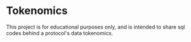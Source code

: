 # Tokenomics
This project is for educational purposes only, and is intended to share sql codes behind a protocol's data tokenomics.  
